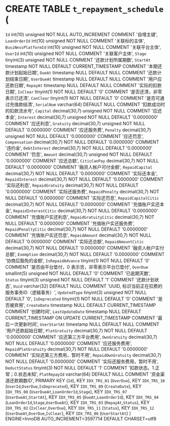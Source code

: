 # CREATE TABLE `t_repayment_schedule` (
  `Id` int(10) unsigned NOT NULL AUTO_INCREMENT COMMENT '自增主键',
  `LoanOrderId` int(10) unsigned NOT NULL COMMENT '关联标的主体',
  `BusiNessPlatformId` int(10) unsigned NOT NULL COMMENT '关联平台主体',
  `UserId` int(10) unsigned NOT NULL COMMENT '关联客户主体',
  `Stage` tinyint(3) unsigned NOT NULL COMMENT '还款计划所属期数',
  `StartAt` timestamp NOT NULL DEFAULT CURRENT_TIMESTAMP COMMENT '本期还款计划起始日期',
  `DueAt` timestamp NULL DEFAULT NULL COMMENT '还款计划结束日期',
  `UserDueAt` timestamp NULL DEFAULT NULL COMMENT '用户应还款日期',
  `RepayAt` timestamp NULL DEFAULT NULL COMMENT '实际的扣款日期',
  `IsClear` tinyint(1) NOT NULL DEFAULT '0' COMMENT '是否还清，非零表示已还清',
  `CanClear` tinyint(1) NOT NULL DEFAULT '0' COMMENT '是否可通过充值款结清',
  `SerialNum` varchar(64) DEFAULT NULL COMMENT '扣款成功时的扣款流水号',
  `Capital` decimal(30,7) unsigned NOT NULL COMMENT '应还本金',
  `Interest` decimal(30,7) unsigned NOT NULL DEFAULT '0.0000000' COMMENT '应还利息',
  `Gratuity` decimal(30,7) unsigned NOT NULL DEFAULT '0.0000000' COMMENT '应还服务费',
  `Penalty` decimal(30,7) unsigned NOT NULL DEFAULT '0.0000000' COMMENT '应还罚息',
  `Compensation` decimal(30,7) NOT NULL DEFAULT '0.0000000' COMMENT '违约金',
  `DebtInterest` decimal(30,7) NOT NULL DEFAULT '0.0000000' COMMENT '罚息',
  `Amount` decimal(30,7) unsigned NOT NULL DEFAULT '0.0000000' COMMENT '应还总额',
  `CiticCanPay` decimal(30,7) NOT NULL DEFAULT '0.0000000' COMMENT '融资人帐户可付金额',
  `RepaidCapital` decimal(30,7) NOT NULL DEFAULT '0.0000000' COMMENT '实际还本金',
  `RepaidInterest` decimal(30,7) NOT NULL DEFAULT '0.0000000' COMMENT '实际还利息',
  `RepaidGratuity` decimal(30,7) NOT NULL DEFAULT '0.0000000' COMMENT '实际还服务费',
  `RepaidPenalty` decimal(30,7) NOT NULL DEFAULT '0.0000000' COMMENT '实际还罚息',
  `RepaidCapitalCitic` decimal(30,7) NOT NULL DEFAULT '0.0000000' COMMENT '充值账户实还本金',
  `RepaidInterestCitic` decimal(30,7) NOT NULL DEFAULT '0.0000000' COMMENT '充值账户实还利息',
  `RepaidGratuityCitic` decimal(30,7) NOT NULL DEFAULT '0.0000000' COMMENT '充值账户实还服务费',
  `RepaidPenaltyCitic` decimal(30,7) NOT NULL DEFAULT '0.0000000' COMMENT '充值账户实还罚息',
  `RepaidAmount` decimal(30,7) NOT NULL DEFAULT '0.0000000' COMMENT '实际还总额',
  `RepaidAmountCitic` decimal(30,7) NOT NULL DEFAULT '0.0000000' COMMENT '融资人帐户实付总额',
  `Exemption` decimal(30,7) NOT NULL DEFAULT '0.0000000' COMMENT '协商后豁免的金额',
  `IsRepaidAdvance` tinyint(1) NOT NULL DEFAULT '0' COMMENT '是否由平台垫付，0 表示否，非零表示平台已垫付',
  `OverDue` smallint(5) unsigned NOT NULL DEFAULT '0' COMMENT '已逾期天数',
  `Status` tinyint(3) unsigned NOT NULL DEFAULT '1' COMMENT '还款计划状态',
  `Uuid` varchar(32) DEFAULT NULL COMMENT 'UUID, 标识当前正在扣费的服务事务ID（逻辑事务）',
  `UpdatedType` tinyint(3) unsigned NOT NULL DEFAULT '0',
  `IsDeprecated` tinyint(1) NOT NULL DEFAULT '0' COMMENT '是否被弃用',
  `CreateDate` timestamp NULL DEFAULT CURRENT_TIMESTAMP COMMENT '创建时间',
  `LastUpdateDate` timestamp NULL DEFAULT CURRENT_TIMESTAMP ON UPDATE CURRENT_TIMESTAMP COMMENT '最后一次更新时间',
  `UserStartAt` timestamp NULL DEFAULT NULL COMMENT '用户还款起始日期',
  `PlatGratuity` decimal(30,7) NOT NULL DEFAULT '0.0000000' COMMENT '应还第三方平台费用',
  `OwnGratuity` decimal(30,7) NOT NULL DEFAULT '0.0000000' COMMENT '应还服务费用',
  `RepaidPlatGratuity` decimal(30,7) NOT NULL DEFAULT '0.0000000' COMMENT '实际还第三方费用，暂时不用',
  `RepaidOwnGratuity` decimal(30,7) NOT NULL DEFAULT '0.0000000' COMMENT '实际还服务费用，暂时不用',
  `DeductStatus` tinyint(3) NOT NULL DEFAULT '1' COMMENT '扣款状态。1.正常；0.状态未知',
  `PlatRepayId` varchar(64) DEFAULT NULL COMMENT '资金渠道还款期数ID',
  PRIMARY KEY (`Id`),
  KEY `IDX_TRS_01` (`OverDue`),
  KEY `IDX_TRS_10` (`UserId`,`OverDue`,`IsDeprecated`),
  KEY `IDX_TRS_09` (`CreateDate`),
  KEY `IDX_TRS_08` (`UserDueAt`,`LoanOrderId`,`Stage`),
  KEY `IDX_TRS_07` (`UserDueAt`,`StartAt`),
  KEY `IDX_TRS_05` (`DueAt`,`LoanOrderId`),
  KEY `IDX_TRS_04` (`LoanOrderId`,`Stage`,`UserDueAt`),
  KEY `IDX_TRS_03` (`RepayAt`,`Status`),
  KEY `IDX_TRS_02` (`IsClear`,`OverDue`),
  KEY `IDX_TRS_11` (`Status`),
  KEY `IDX_TRS_12` (`UserDueAt`,`OverDue`,`IsClear`),
  KEY `IDX_TRS_06` (`UserStartAt`)
) ENGINE=InnoDB AUTO_INCREMENT=3597714 DEFAULT CHARSET=utf8

